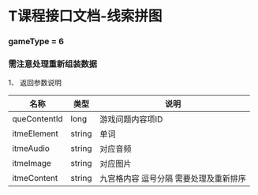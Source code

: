# T课程接口文档-线索拼图

### gameType = 6
### 需注意处理重新组装数据

1、 返回参数说明

|名称  | 类型 | 说明 |
| --- | --- | --- |
| queContentId | long | 游戏问题内容项ID |
| itmeElement | string | 单词 |
| itmeAudio | string | 对应音频 |
| itmeImage | string | 对应图片 |
| itmeContent | string | 九宫格内容 逗号分隔 需要处理及重新排序 |
